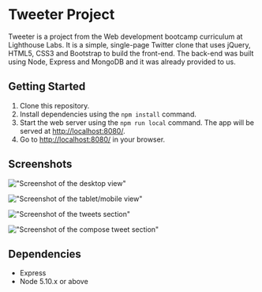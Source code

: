 # Tweeter Project

Tweeter is a project from the Web development bootcamp curriculum at Lighthouse Labs. It is a simple, single-page Twitter clone that uses jQuery, HTML5, CSS3 and Bootstrap to build the front-end. The back-end was built using Node, Express and MongoDB and it was already provided to us.

## Getting Started

1. Clone this repository.
2. Install dependencies using the `npm install` command.
3. Start the web server using the `npm run local` command. The app will be served at <http://localhost:8080/>.
4. Go to <http://localhost:8080/> in your browser.

## Screenshots

!["Screenshot of the desktop view"](https://github.com/analuciachin/tweeter/tree/master/docs/desktop-view.png)

!["Screenshot of the tablet/mobile view"](https://github.com/analuciachin/tweeter/tree/master/docs/tablet-mobile-view.png)

!["Screenshot of the tweets section"](https://github.com/analuciachin/tweeter/tree/master/docs/tweets.png)

!["Screenshot of the compose tweet section"](https://github.com/analuciachin/tweeter/tree/master/docs/compose-tweet.png)

## Dependencies

- Express
- Node 5.10.x or above
